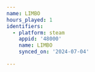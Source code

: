 ```yaml
---
name: LIMBO
hours_played: 1
identifiers:
  - platform: steam
    appid: '48000'
    name: LIMBO
    synced_on: '2024-07-04'

---
```

